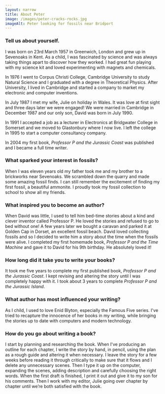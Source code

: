 ```yaml
---
layout: narrow
title: About Peter
image: /images/peter-cracks-rocks.jpg
imageAlt: Peter looking for fossils near Bridport
---
```


### Tell us about yourself.

I was born on 23rd March 1957 in Greenwich, London and grew up in Sevenoaks in Kent. As a child, I was fascinated by science and was always taking things apart to discover how they worked. I had great fun playing with my science kit and loved experimenting with magnets and chemicals.

In 1976 I went to Corpus Christi College, Cambridge University to study Natural Science and I graduated with a degree in Theoretical Physics. After University, I lived in Cambridge and started a company to market my electronic and computer inventions.

In July 1987 I met my wife, Julie on holiday in Wales. It was love at first sight and three days later we were engaged! We were married in Cambridge in December 1987 and our only son, David was born in July 1990.

In 1991 I accepted a job as a lecturer in Electronics at Bridgwater College in Somerset and we moved to Glastonbury where I now live. I left the college in 1995 to start a computer consultancy company.

In 2004 my first book, *Professor P and the Jurassic Coast* was published and I became a full time writer.

### What sparked your interest in fossils?

When I was eleven years old my father took me and my brother to a brickworks near Sevenoaks. We scrambled down the quarry and made some amazing fossil finds. I can still remember the excitement of finding my first fossil, a beautiful ammonite. I proudly took my fossil collection to school to show all my friends.

### What inspired you to become an author?

When David was little, I used to tell him bed-time stories about a kind and clever inventor called Professor P. He loved the stories and refused to go to bed without one! A few years later we bought a caravan and parked it at Golden Cap in Dorset, an excellent fossil beach. David loved collecting fossils and so I decided to write him a story about the time when the fossils were alive. I completed my first homemade book, *Professor P and the Time Machine* and gave it to David for his 9th birthday. He absolutely loved it!

### How long did it take you to write your books?

It took me five years to complete my first published book, *Professor P and the Jurassic Coast*. I kept revising and altering the story until I was completely happy with it. I took about 3 years to complete *Professor P and the Jurassic Island*.

### What author has most influenced your writing?

As I child, I used to love Enid Blyton, especially the Famous Five series. I've tried to recapture the innocence of her books in my writing, while bringing the stories up to date with computers and modern technology.

### How do you go about writing a book?

I start by planning and researching the book. When I've producing an outline for each chapter, I write the story by hand, in pencil, using the plan as a rough guide and altering it when necessary. I leave the story for a few weeks before reading it through critically to make sure that it flows and I delete any unnecessary scenes. Then I type it up on the computer, expanding the scenes, adding description and carefully choosing the right words. When the first draft is finished, I print it out and give it to my son for his comments. Then I work with my editor, Julie going over chapter by chapter until we’re both satisfied with the book.
